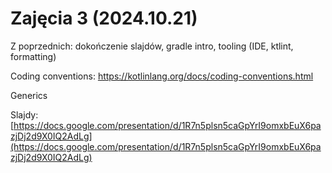 # Zajęcia 3 (2024.10.21)

Z poprzednich:
dokończenie slajdów, gradle intro, tooling (IDE, ktlint, formatting)

Coding conventions: https://kotlinlang.org/docs/coding-conventions.html

Generics

Slajdy:
[https://docs.google.com/presentation/d/1R7n5plsn5caGpYrI9omxbEuX6pazjDj2d9X0IQ2AdLg](https://docs.google.com/presentation/d/1R7n5plsn5caGpYrI9omxbEuX6pazjDj2d9X0IQ2AdLg)
